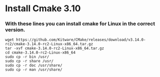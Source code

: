 # Install Cmake 3.10

### With these lines you can install cmake for Linux in the correct version.

```text
wget https://github.com/Kitware/CMake/releases/download/v3.14.0-rc2/cmake-3.14.0-rc2-Linux-x86_64.tar.gz
tar -xvf cmake-3.14.0-rc2-Linux-x86_64.tar.gz
cd cmake-3.14.0-rc2-Linux-x86_64
sudo cp -r bin /usr/
sudo cp -r share /usr/  
sudo cp -r doc /usr/share/  
sudo cp -r man /usr/share/
```

